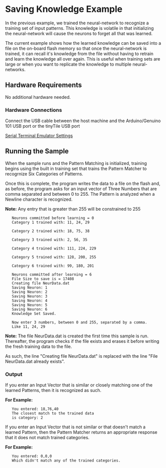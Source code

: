 # Saving Knowledge Example

In the previous example, we trained the neural-network to recognize a training set of input patterns. This knowledge is volatile in that initializing the neural-network will cause the neurons to forget all that was learned.

The current example shows how the learned knowledge can be saved into a file on the on-board flash memory so that once the neural-network is trained, it can recall it's knowledge from the file without having to retrain and learn the knowledge all over again. This is useful when training sets are large or when you want to replicate the knowledge to multiple neural-networks.

## Hardware Requirements

   No additional hardware needed.
   
### Hardware Connections
   
   Connect the USB cable between the host machine and the Arduino/Genuino 101
   USB port or the tinyTile USB port

[Serial Terminal Emulator Settings](../SerialSettings.md)

## Running the Sample
When the sample runs and the Pattern Matching is initialized, training begins using the built in training set that trains the Pattern Matcher to recogrnize Six Categories of Patterns.

Once this is complete, the program writes the data to a file on the flash and, as before, the program asks for an input vector of Three Numbers that are comma separated and between 0 to 255. The Pattern is analyzed when a Newline character is recognized.

**Note:** Any entry that is greater than 255 will be constrained to 255

```
   Neurons committed before learning = 0
   Category 1 trained with: 11, 24, 29
 
   Category 2 trained with: 18, 75, 38
 
   Category 3 trained with: 2, 56, 35
 
   Category 4 trained with: 111, 224, 229
 
   Category 5 trained with: 128, 200, 255
 
   Category 6 trained with: 99, 180, 201
 
   Neurons committed after learning = 6
   File Size to save is = 17408
   Creating file NeurData.dat
   Saving Neuron: 1
   Saving Neuron: 2
   Saving Neuron: 3
   Saving Neuron: 4
   Saving Neuron: 5
   Saving Neuron: 6
   Knowledge Set Saved. 

   Now enter 3 numbers, between 0 and 255, separated by a comma. 
   Like 11, 24, 29 
```

**Note:** The file NeurData.dat is created the first time this sample is run. Thereafter, the program checks if the file exists and erases it before writing the fresh training data to the file.

As such, the line "Creating file NeurData.dat" is replaced with the line "File NeurData.dat already exists".

### Output 

If you enter an Input Vector that is similar or closely matching one 
of the learned Patterns, then it is recognized as such. 

**For Example:**

```
   You entered: 18,76,40
   The closest match to the trained data 
   is category: 2
```

If you enter an Input Vector that is not similar or that doesn't match
a learned Pattern, then the Pattern Matcher returns an appropriate
response that it does not match trained categories. 

**For Example:**

```
   You entered: 0,0,0
   Which didn't match any of the trained categories.
```

